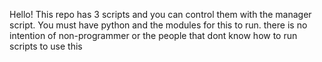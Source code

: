 Hello! 
This repo has 3 scripts and you can control them with the manager script.
You must have python and the modules for this to run.
there is no intention of non-programmer or the people that dont know how to run scripts to use this

